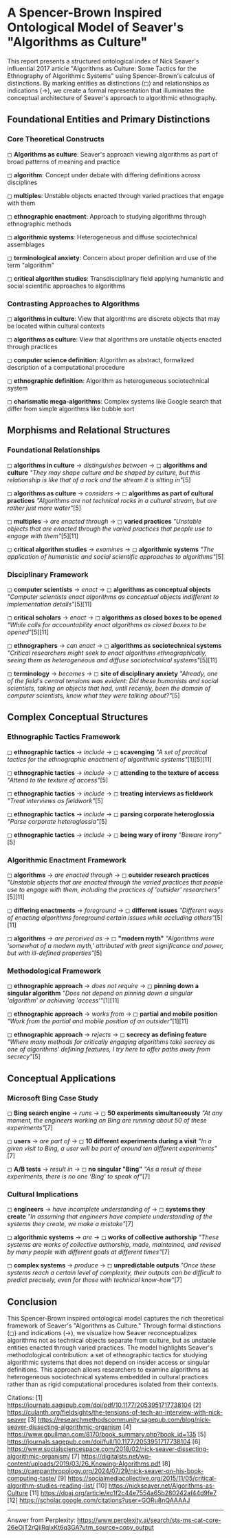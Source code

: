 # A Spencer-Brown Inspired Ontological Model of Seaver's "Algorithms as Culture"

This report presents a structured ontological index of Nick Seaver's influential 2017 article "Algorithms as Culture: Some Tactics for the Ethnography of Algorithmic Systems" using Spencer-Brown's calculus of distinctions. By marking entities as distinctions (◻) and relationships as indications (→), we create a formal representation that illuminates the conceptual architecture of Seaver's approach to algorithmic ethnography.

## Foundational Entities and Primary Distinctions

### Core Theoretical Constructs

◻ **Algorithms as culture**: Seaver's approach viewing algorithms as part of broad patterns of meaning and practice

◻ **algorithm**: Concept under debate with differing definitions across disciplines

◻ **multiples**: Unstable objects enacted through varied practices that engage with them

◻ **ethnographic enactment**: Approach to studying algorithms through ethnographic methods

◻ **algorithmic systems**: Heterogeneous and diffuse sociotechnical assemblages

◻ **terminological anxiety**: Concern about proper definition and use of the term "algorithm"

◻ **critical algorithm studies**: Transdisciplinary field applying humanistic and social scientific approaches to algorithms

### Contrasting Approaches to Algorithms

◻ **algorithms in culture**: View that algorithms are discrete objects that may be located within cultural contexts

◻ **algorithms as culture**: View that algorithms are unstable objects enacted through practices

◻ **computer science definition**: Algorithm as abstract, formalized description of a computational procedure

◻ **ethnographic definition**: Algorithm as heterogeneous sociotechnical system

◻ **charismatic mega-algorithms**: Complex systems like Google search that differ from simple algorithms like bubble sort

## Morphisms and Relational Structures

### Foundational Relationships

◻ **algorithms in culture** → *distinguishes between* → ◻ **algorithms and culture**
   *"They may shape culture and be shaped by culture, but this relationship is like that of a rock and the stream it is sitting in"*[5]

◻ **algorithms as culture** → *considers* → ◻ **algorithms as part of cultural practices**
   *"Algorithms are not technical rocks in a cultural stream, but are rather just more water"*[5]

◻ **multiples** → *are enacted through* → ◻ **varied practices**
   *"Unstable objects that are enacted through the varied practices that people use to engage with them"*[5][11]

◻ **critical algorithm studies** → *examines* → ◻ **algorithmic systems**
   *"The application of humanistic and social scientific approaches to algorithms"*[5]

### Disciplinary Framework

◻ **computer scientists** → *enact* → ◻ **algorithms as conceptual objects**
   *"Computer scientists enact algorithms as conceptual objects indifferent to implementation details"*[5][11]

◻ **critical scholars** → *enact* → ◻ **algorithms as closed boxes to be opened**
   *"While calls for accountability enact algorithms as closed boxes to be opened"*[5][11]

◻ **ethnographers** → *can enact* → ◻ **algorithms as sociotechnical systems**
   *"Critical researchers might seek to enact algorithms ethnographically, seeing them as heterogeneous and diffuse sociotechnical systems"*[5][11]

◻ **terminology** → *becomes* → ◻ **site of disciplinary anxiety**
   *"Already, one of the field's central tensions was evident: Did these humanists and social scientists, taking on objects that had, until recently, been the domain of computer scientists, know what they were talking about?"*[5]

## Complex Conceptual Structures

### Ethnographic Tactics Framework

◻ **ethnographic tactics** → *include* → ◻ **scavenging**
   *"A set of practical tactics for the ethnographic enactment of algorithmic systems"*[1][5][11]

◻ **ethnographic tactics** → *include* → ◻ **attending to the texture of access**
   *"Attend to the texture of access"*[5]

◻ **ethnographic tactics** → *include* → ◻ **treating interviews as fieldwork**
   *"Treat interviews as fieldwork"*[5]

◻ **ethnographic tactics** → *include* → ◻ **parsing corporate heteroglossia**
   *"Parse corporate heteroglossia"*[5]

◻ **ethnographic tactics** → *include* → ◻ **being wary of irony**
   *"Beware irony"*[5]

### Algorithmic Enactment Framework

◻ **algorithms** → *are enacted through* → ◻ **outsider research practices**
   *"Unstable objects that are enacted through the varied practices that people use to engage with them, including the practices of 'outsider' researchers"*[5][11]

◻ **differing enactments** → *foreground* → ◻ **different issues**
   *"Different ways of enacting algorithms foreground certain issues while occluding others"*[5][11]

◻ **algorithms** → *are perceived as* → ◻ **"modern myth"**
   *"Algorithms were 'somewhat of a modern myth,' attributed with great significance and power, but with ill-defined properties"*[5]

### Methodological Framework

◻ **ethnographic approach** → *does not require* → ◻ **pinning down a singular algorithm**
   *"Does not depend on pinning down a singular 'algorithm' or achieving 'access'"*[1][11]

◻ **ethnographic approach** → *works from* → ◻ **partial and mobile position**
   *"Work from the partial and mobile position of an outsider"*[1][11]

◻ **ethnographic approach** → *rejects* → ◻ **secrecy as defining feature**
   *"Where many methods for critically engaging algorithms take secrecy as one of algorithms' defining features, I try here to offer paths away from secrecy"*[5]

## Conceptual Applications

### Microsoft Bing Case Study

◻ **Bing search engine** → *runs* → ◻ **50 experiments simultaneously**
   *"At any moment, the engineers working on Bing are running about 50 of these experiments"*[7]

◻ **users** → *are part of* → ◻ **10 different experiments during a visit**
   *"In a given visit to Bing, a user will be part of around ten different experiments"*[7]

◻ **A/B tests** → *result in* → ◻ **no singular "Bing"**
   *"As a result of these experiments, there is no one 'Bing' to speak of"*[7]

### Cultural Implications

◻ **engineers** → *have incomplete understanding of* → ◻ **systems they create**
   *"In assuming that engineers have complete understanding of the systems they create, we make a mistake"*[7]

◻ **algorithmic systems** → *are* → ◻ **works of collective authorship**
   *"These systems are works of collective authorship, made, maintained, and revised by many people with different goals at different times"*[7]

◻ **complex systems** → *produce* → ◻ **unpredictable outputs**
   *"Once these systems reach a certain level of complexity, their outputs can be difficult to predict precisely, even for those with technical know-how"*[7]

## Conclusion

This Spencer-Brown inspired ontological model captures the rich theoretical framework of Seaver's "Algorithms as Culture." Through formal distinctions (◻) and indications (→), we visualize how Seaver reconceptualizes algorithms not as technical objects separate from culture, but as unstable entities enacted through varied practices. The model highlights Seaver's methodological contribution: a set of ethnographic tactics for studying algorithmic systems that does not depend on insider access or singular definitions. This approach allows researchers to examine algorithms as heterogeneous sociotechnical systems embedded in cultural practices rather than as rigid computational procedures isolated from their contexts.

Citations:
[1] https://journals.sagepub.com/doi/pdf/10.1177/2053951717738104
[2] https://culanth.org/fieldsights/the-tensions-of-tech-an-interview-with-nick-seaver
[3] https://researchmethodscommunity.sagepub.com/blog/nick-seaver-dissecting-algorithmic-organism
[4] https://www.gpullman.com/8170/book_summary.php?book_id=135
[5] https://journals.sagepub.com/doi/full/10.1177/2053951717738104
[6] https://www.socialsciencespace.com/2018/02/nick-seaver-dissecting-algorithmic-organism/
[7] https://digitalsts.net/wp-content/uploads/2019/03/26_Knowing-Algorithms.pdf
[8] https://campanthropology.org/2024/07/29/nick-seaver-on-his-book-computing-taste/
[9] https://socialmediacollective.org/2015/11/05/critical-algorithm-studies-reading-list/
[10] https://nickseaver.net/Algorithms-as-Culture
[11] https://doaj.org/article/ec1f2c44e7554a65b280242af44d9fe7
[12] https://scholar.google.com/citations?user=GORu8nQAAAAJ

---
Answer from Perplexity: https://www.perplexity.ai/search/sts-ms-cat-core-26eOjT2rQjiRqIxKt6q3GA?utm_source=copy_output